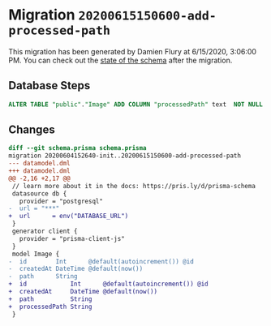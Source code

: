 # Migration `20200615150600-add-processed-path`

This migration has been generated by Damien Flury at 6/15/2020, 3:06:00 PM.
You can check out the [state of the schema](./schema.prisma) after the migration.

## Database Steps

```sql
ALTER TABLE "public"."Image" ADD COLUMN "processedPath" text  NOT NULL ;
```

## Changes

```diff
diff --git schema.prisma schema.prisma
migration 20200604152640-init..20200615150600-add-processed-path
--- datamodel.dml
+++ datamodel.dml
@@ -2,16 +2,17 @@
 // learn more about it in the docs: https://pris.ly/d/prisma-schema
 datasource db {
   provider = "postgresql"
-  url = "***"
+  url      = env("DATABASE_URL")
 }
 generator client {
   provider = "prisma-client-js"
 }
 model Image {
-  id        Int      @default(autoincrement()) @id
-  createdAt DateTime @default(now())
-  path      String
+  id            Int      @default(autoincrement()) @id
+  createdAt     DateTime @default(now())
+  path          String
+  processedPath String
 }
```


